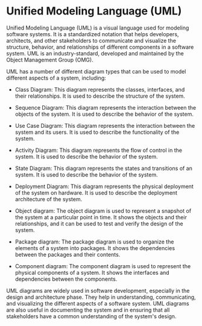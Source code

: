 # Unified Modeling Language (UML)

Unified Modeling Language (UML) is a visual language used for modeling software systems. It is a standardized notation that helps developers, architects, and other stakeholders to communicate and visualize the structure, behavior, and relationships of different components in a software system. UML is an industry-standard, developed and maintained by the Object Management Group (OMG).

UML has a number of different diagram types that can be used to model different aspects of a system, including:

* Class Diagram: This diagram represents the classes, interfaces, and their relationships. It is used to describe the structure of the system.

* Sequence Diagram: This diagram represents the interaction between the objects of the system. It is used to describe the behavior of the system.

* Use Case Diagram: This diagram represents the interaction between the system and its users. It is used to describe the functionality of the system.

* Activity Diagram: This diagram represents the flow of control in the system. It is used to describe the behavior of the system.

* State Diagram: This diagram represents the states and transitions of an system. It is used to describe the behavior of the system.

* Deployment Diagram: This diagram represents the physical deployment of the system on hardware. It is used to describe the deployment architecture of the system.

* Object diagram: The object diagram is used to represent a snapshot of the system at a particular point in time. It shows the objects and their relationships, and it can be used to test and verify the design of the system.

* Package diagram: The package diagram is used to organize the elements of a system into packages. It shows the dependencies between the packages and their contents.

* Component diagram: The component diagram is used to represent the physical components of a system. It shows the interfaces and dependencies between the components.

UML diagrams are widely used in software development, especially in the design and architecture phase. They help in understanding, communicating, and visualizing the different aspects of a software system. UML diagrams are also useful in documenting the system and in ensuring that all stakeholders have a common understanding of the system's design.
